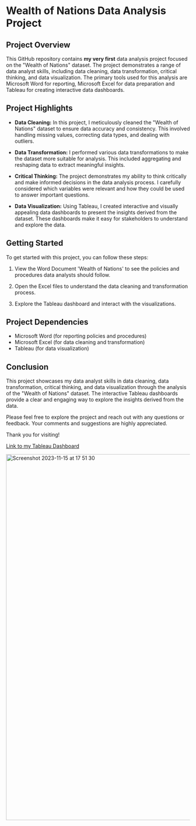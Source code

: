 # Wealth of Nations Data Analysis Project

## Project Overview

This GitHub repository contains **my very first** data analysis project focused on the "Wealth of Nations" dataset. The project demonstrates a range of data analyst skills, including data cleaning, data transformation, critical thinking, and data visualization. The primary tools used for this analysis are Microsoft Word for reporting, Microsoft Excel for data preparation and Tableau for creating interactive data dashboards.

## Project Highlights

- **Data Cleaning:** In this project, I meticulously cleaned the "Wealth of Nations" dataset to ensure data accuracy and consistency. This involved handling missing values, correcting data types, and dealing with outliers.

- **Data Transformation:** I performed various data transformations to make the dataset more suitable for analysis. This included aggregating and reshaping data to extract meaningful insights.

- **Critical Thinking:** The project demonstrates my ability to think critically and make informed decisions in the data analysis process. I carefully considered which variables were relevant and how they could be used to answer important questions.

- **Data Visualization:** Using Tableau, I created interactive and visually appealing data dashboards to present the insights derived from the dataset. These dashboards make it easy for stakeholders to understand and explore the data.

## Getting Started

To get started with this project, you can follow these steps:

1. View the Word Document 'Wealth of Nations' to see the policies and procedures data analysts should follow.

2. Open the Excel files to understand the data cleaning and transformation process.

3. Explore the Tableau dashboard and interact with the visualizations.

## Project Dependencies

- Microsoft Word (for reporting policies and procedures)
- Microsoft Excel (for data cleaning and transformation)
- Tableau (for data visualization)

## Conclusion

This project showcases my data analyst skills in data cleaning, data transformation, critical thinking, and data visualization through the analysis of the "Wealth of Nations" dataset. The interactive Tableau dashboards provide a clear and engaging way to explore the insights derived from the data.

Please feel free to explore the project and reach out with any questions or feedback. Your comments and suggestions are highly appreciated.

Thank you for visiting!

[Link to my Tableau Dashboard](https://public.tableau.com/shared/6CMWG4Z3C?:display_count=n&:origin=viz_share_link)

<img width="1001" alt="Screenshot 2023-11-15 at 17 51 30" src="https://github.com/AbdiOmarEssa/Excel-and-Tableau-Project/assets/150945244/f4cd30f8-0803-4054-9504-f5e3704c2783">


